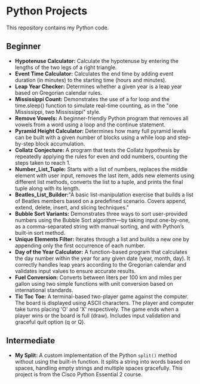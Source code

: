 # Python Projects

This repository contains my Python code.

## Beginner

- **Hypotenuse Calculator:** Calculate the hypotenuse by entering the lengths of the two legs of a right triangle.
- **Event Time Calculator:** Calculates the end time by adding event duration (in minutes) to the starting time (hours and minutes).
- **Leap Year Checker:** Determines whether a given year is a leap year based on Gregorian calendar rules.
- **Mississippi Count:** Demonstrates the use of a for loop and the time.sleep() function to simulate real-time counting, as in the "one Mississippi, two Mississippi" style.
- **Remove Vowels:** A beginner-friendly Python program that removes all vowels from a word using a loop and the continue statement.
- **Pyramid Height Calculator:** Determines how many full pyramid levels can be built with a given number of blocks using a while loop and step-by-step block accumulation.
- **Collatz Conjecture:** A program that tests the Collatz hypothesis by repeatedly applying the rules for even and odd numbers, counting the steps taken to reach 1.
- **Number_List_Tuple:** Starts with a list of numbers, replaces the middle element with user input, removes the last item, adds new elements using different list methods, converts the list to a tuple, and prints the final tuple along with its length.
- **Beatles_List_Builder:**"A basic list-manipulation exercise that builds a list of Beatles members based on a predefined scenario. Covers append, extend, delete, insert, and slicing techniques."
- **Bubble Sort Variants:** Demonstrates three ways to sort user-provided numbers using the Bubble Sort algorithm—by taking input one-by-one, as a comma-separated string with manual sorting, and with Python’s built-in sort method.
- **Unique Elements Filter:** Iterates through a list and builds a new one by appending only the first occurrence of each number.
- **Day of the Year Calculator:** A function-based program that calculates the day number within the year for any given date (year, month, day). It correctly handles leap years according to the Gregorian calendar and validates input values to ensure accurate results.
- **Fuel Conversion:** Converts between liters per 100 km and miles per gallon using two simple functions with unit conversion based on international standards.
- **Tic Toc Toe:** A terminal-based two-player game against the computer. The board is displayed using ASCII characters. The player and computer take turns placing 'O' and 'X' respectively. The game ends when a player wins or the board is full (draw). Includes input validation and graceful quit option (q or Q).

## Intermediate

- **My Split:** A custom implementation of the Python `split()` method without using the built-in function. It splits a string into words based on spaces, handling empty strings and multiple spaces gracefully. This project is from the Cisco Python Essential 2 course.

